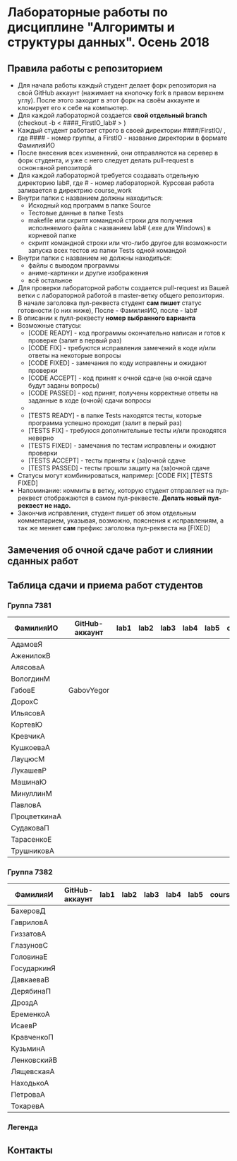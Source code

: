 # Лабораторные работы по дисциплине "Алгоримты и структуры данных". Осень 2018

## Правила работы с репозиторием

- Для начала работы каждый студент делает форк репозитория на свой GitHub аккаунт (нажимает на кнопочку fork в правом верхнем углу). После этого заходит в этот форк на своём аккаунте и клонирует его к себе на компьютер.
- Для каждой лабораторной создается **свой отдельный branch** (checkout -b < ####\_FirstIO\_lab# > )
- Каждый студент работает строго в своей директории ####/FirstIO/ , где #### - номер группы, а FirstIO - название директории в формате ФамилияИО
- После внесения всех изменений, они отправляются на серевер в форк студента, и уже с него следует делать pull-request в оснон=вной репозиторй
- Для каждой лабораторной требуется создавать отдельную директорию lab#, где # - номер лабораторной. Курсовая работа заливается в директрию course_work
- Внутри папки с названием должны находиться:
    * Исходный код программ в папке Source
    * Тестовые данные в папке Tests
    * makefile или скрипт командной строки для получения исполняемого файла с названием lab# (.exe для Windows) в корневой папке
    * скрипт командной строки или что-либо другое для возможности запуска всех тестов из папки Tests одной командой
- Внутри папки с названием не должны находиться:
    * файлы с выводом программы
    * аниме-картинки и другие изображения
    * всё остальное
- Для проверки лабораторной работы создается pull-request из Вашей ветки с лабораторной работой в master-ветку общего репозитория. В начале заголовка пул-реквеста студент **сам пишет** статус готовности (о них ниже), После - ФамилияИО, после - lab#
- В описании к пулл-реквесту **номер выбранного варианта**
- Возможные статусы:
    * [CODE READY]  - код программы окончательно написан и готов к проверке (залит в первый раз)
    * [CODE FIX]    - требуются исправления замечений в коде и/или ответы на некоторые вопросы
    * [CODE FIXED]  - замечания по коду исправлены и ожидают проверки
    * [CODE ACCEPT] - код принят к очной сдаче (на очной сдаче будут заданы вопросы)
    * [CODE PASSED] - код принят, получены корректные ответы на заданные в ходе (очной) сдачи вопросы
    * 
    * [TESTS READY]  - в папке Tests находятся тесты, которые программа успешно проходит (залит в перый раз)
    * [TESTS FIX]    - требуюся дополнительные тесты и/или проходятся неверно
    * [TESTS FIXED]  - замечания по тестам исправлены и ожидают проверки
    * [TESTS ACCEPT] - тесты приняты к (за)очной сдаче
    * [TESTS PASSED] - тесты прошли защиту на (за)очной сдаче
- Статусы могут комбинироваться, например: [CODE FIX] [TESTS FIXED] 
- Напоминание: коммиты в ветку, которую студент отправляет на пул-реквест отображаются в самом пул-реквесте. **Делать новый пул-реквест не надо.**
- Закончив исправления, студент пишет об этом отдельным комментарием, указывая, возможно, пояснения к исправлениям, а так же меняет **сам** префикс заголовка пул-реквеста на [FIXED]

## Замечения об очной сдаче работ и слиянии сданных работ


## Таблица сдачи и приема работ студентов

### Группа 7381

| ФамилияИО    | GitHub-аккаунт | lab1  | lab2  | lab3  | lab4  | lab5  | course_work |
| -------------| ---------------| ----- | ----- | ----- | ----- | ----- | ----------- |
| АдамовЯ      |                |       |       |       |       |       |             | 
| АженилокВ    |                |       |       |       |       |       |             | 
| АлясоваА     |                |       |       |       |       |       |             | 
| ВологдинМ    |                |       |       |       |       |       |             | 
| ГабовЕ       | GabovYegor     |       |       |       |       |       |             | 
| ДорохС       |                |       |       |       |       |       |             | 
| ИльясовА     |                |       |       |       |       |       |             | 
| КортевЮ      |                |       |       |       |       |       |             | 
| КревчикА     |                |       |       |       |       |       |             | 
| КушкоеваА    |                |       |       |       |       |       |             | 
| ЛауцюсМ      |                |       |       |       |       |       |             | 
| ЛукашевР     |                |       |       |       |       |       |             | 
| МашинаЮ      |                |       |       |       |       |       |             | 
| МинуллинМ    |                |       |       |       |       |       |             | 
| ПавловА      |                |       |       |       |       |       |             | 
| ПроцветкинаА |                |       |       |       |       |       |             | 
| СудаковаП    |                |       |       |       |       |       |             | 
| ТарасенкоЕ   |                |       |       |       |       |       |             | 
| ТрушниковА   |                |       |       |       |       |       |             | 


### Группа 7382

| ФамилияИ    | GitHub-аккаунт | lab1  | lab2  | lab3  | lab4  | lab5  | course_work |
| ------------| -------------- | ----- | ----- | ----- | ----- | ----- | ----------- |
| БахеровД    |                |       |       |       |       |       |             | 
| ГавриловА   |                |       |       |       |       |       |             | 
| ГиззатовА   |                |       |       |       |       |       |             | 
| ГлазуновС   |                |       |       |       |       |       |             | 
| ГоловинаЕ   |                |       |       |       |       |       |             | 
| ГосударкинЯ |                |       |       |       |       |       |             | 
| ДавкаеваВ   |                |       |       |       |       |       |             | 
| ДерябинаП   |                |       |       |       |       |       |             | 
| ДроздА      |                |       |       |       |       |       |             | 
| ЕременкоА   |                |       |       |       |       |       |             | 
| ИсаевР      |                |       |       |       |       |       |             | 
| КравченкоП  |                |       |       |       |       |       |             |     
| КузьминА    |                |       |       |       |       |       |             | 
| ЛенковскийВ |                |       |       |       |       |       |             | 
| ЛящевскаяА  |                |       |       |       |       |       |             | 
| НаходькоА   |                |       |       |       |       |       |             | 
| ПетроваА    |                |       |       |       |       |       |             | 
| ТокаревА    |                |       |       |       |       |       |             | 


### Легенда

## Контакты

